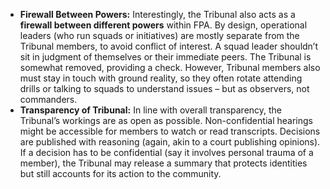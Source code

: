- **Firewall Between Powers:** Interestingly, the Tribunal also acts as a **firewall between different powers** within FPA. By design, operational leaders (who run squads or initiatives) are mostly separate from the Tribunal members, to avoid conflict of interest. A squad leader shouldn’t sit in judgment of themselves or their immediate peers. The Tribunal is somewhat removed, providing a check. However, Tribunal members also must stay in touch with ground reality, so they often rotate attending drills or talking to squads to understand issues – but as observers, not commanders.  
- **Transparency of Tribunal:** In line with overall transparency, the Tribunal’s workings are as open as possible. Non-confidential hearings might be accessible for members to watch or read transcripts. Decisions are published with reasoning (again, akin to a court publishing opinions). If a decision has to be confidential (say it involves personal trauma of a member), the Tribunal may release a summary that protects identities but still accounts for its action to the community.